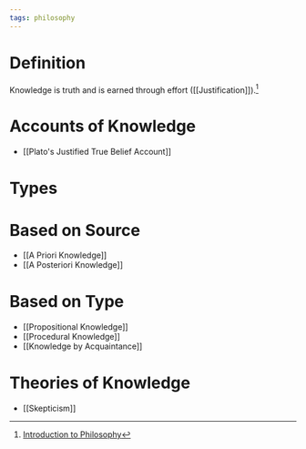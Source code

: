 ```yaml
---
tags: philosophy
---
```


# Definition

Knowledge is truth and is earned through effort ([[Justification]]).[^1]

# Accounts of Knowledge
- [[Plato's Justified True Belief Account]]

# Types

# Based on Source
- [[A Priori Knowledge]]
- [[A Posteriori Knowledge]]

# Based on Type
- [[Propositional Knowledge]]
- [[Procedural Knowledge]]
- [[Knowledge by Acquaintance]]

# Theories of Knowledge
- [[Skepticism]]

[^1]: [Introduction to Philosophy](zotero://open-pdf/library/items/M84L5RRJ?page=216)